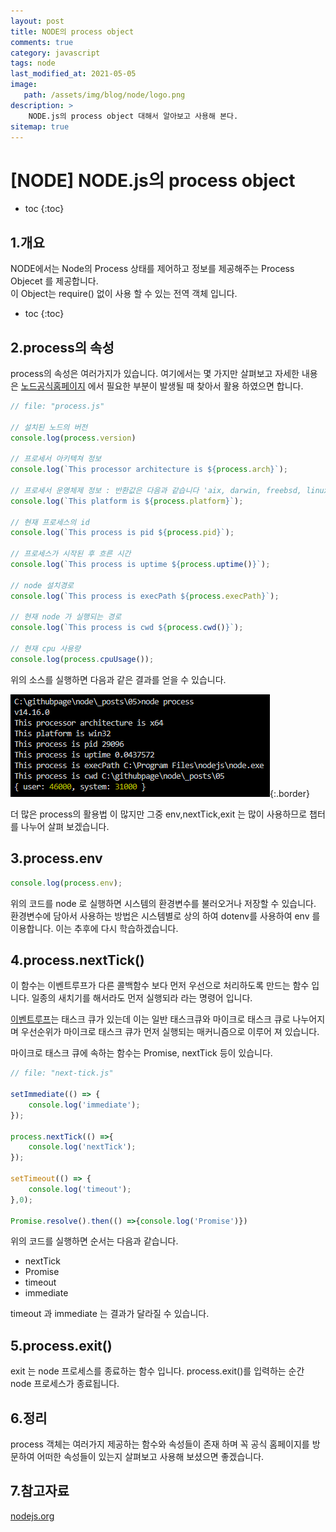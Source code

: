 ```yaml
---
layout: post
title: NODE의 process object
comments: true
category: javascript
tags: node
last_modified_at: 2021-05-05
image: 
   path: /assets/img/blog/node/logo.png 
description: >
    NODE.js의 process object 대해서 알아보고 사용해 본다.
sitemap: true
---
```

# [NODE] NODE.js의 process object

* toc
{:toc}

## 1.개요
NODE에서는 Node의 Process 상태를 제어하고 정보를 제공해주는 Process Objecet 를 제공합니다. <br>
이 Object는 require() 없이 사용 할 수 있는 전역 객체 입니다.

<!--more-->

* toc
{:toc}

## 2.process의 속성
process의 속성은 여러가지가 있습니다. 여기에서는 몇 가지만 살펴보고 자세한 내용은 [노드공식홈페이지](https://nodejs.org/api/process.html) 에서 필요한 부분이 발생될 때 찾아서 활용 하였으면 합니다.

```js
// file: "process.js"

// 설치된 노드의 버전
console.log(process.version)

// 프로세서 아키텍쳐 정보
console.log(`This processor architecture is ${process.arch}`);

// 프로세서 운영체제 정보 : 반환값은 다음과 같습니다 'aix, darwin, freebsd, linux, openbsd, sunos, win32'
console.log(`This platform is ${process.platform}`);

// 현재 프로세스의 id
console.log(`This process is pid ${process.pid}`);

// 프로세스가 시작된 후 흐른 시간
console.log(`This process is uptime ${process.uptime()}`);

// node 설치경로
console.log(`This process is execPath ${process.execPath}`);

// 현재 node 가 실행되는 경로
console.log(`This process is cwd ${process.cwd()}`);

// 현재 cpu 사용량
console.log(process.cpuUsage());
```

위의 소스를 실행하면 다음과 같은 결과를 얻을 수 있습니다. 

![console](/assets/img/blog/node/2021/05/06.PNG  "console"){:.border}

 
더 많은 process의 활용법 이 많지만 그중 env,nextTick,exit 는 많이 사용하므로 챕터를 나누어 살펴 보겠습니다. 

## 3.process.env
```js 
console.log(process.env);
```
위의 코드를 node 로 실행하면 시스템의 환경변수를 불러오거나 저장할 수 있습니다. 환경변수에 담아서 사용하는 방법은 시스템별로 상의 하여 dotenv를 사용하여 env 를 이용합니다. 이는 추후에 다시 학습하겠습니다. 


## 4.process.nextTick()
이 함수는 이벤트루프가 다른 콜백함수 보다 먼저 우선으로 처리하도록 만드는 함수 입니다. 일종의 새치기를 해서라도 먼저 실행되라 라는 명령어 입니다. 

[이벤트루프](https://manbalboy.github.io/front/javascript01.html)는 태스크 큐가 있는데 이는 일반 태스크큐와 마이크로 태스크 큐로 나누어지며 우선순위가 마이크로 태스크 큐가 먼저 실행되는 매커니즘으로 이루어 져 있습니다. 

마이크로 태스크 큐에 속하는 함수는 Promise, nextTick 등이 있습니다.

```js
// file: "next-tick.js"

setImmediate(() => {
    console.log('immediate');
});

process.nextTick(() =>{
    console.log('nextTick');
});

setTimeout(() => {
    console.log('timeout');
},0);

Promise.resolve().then(() =>{console.log('Promise')})
```

위의 코드를 실행하면 순서는 다음과 같습니다. 
- nextTick
- Promise
- timeout
- immediate

timeout 과 immediate 는 결과가 달라질 수 있습니다.

## 5.process.exit()
exit 는 node 프로세스를 종료하는 함수 입니다. 
process.exit()를 입력하는 순간 node 프로세스가 종료됩니다.

## 6.정리 
process 객체는 여러가지 제공하는 함수와 속성들이 존재 하며 꼭 공식 홈페이지를 방문하여 어떠한 속성들이 있는지 살펴보고 사용해 보셨으면 좋겠습니다.

## 7.참고자료
[nodejs.org](https://nodejs.org/api/process.html)


